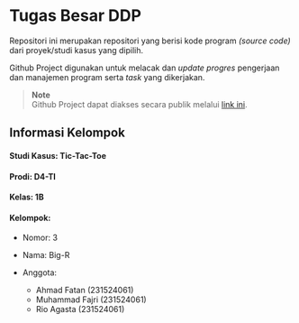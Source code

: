 # Tugas Besar DDP

Repositori ini merupakan repositori yang berisi kode program _(source code)_ dari proyek/studi kasus yang dipilih.

Github Project digunakan untuk melacak dan _update progres_ pengerjaan dan manajemen program serta _task_ yang dikerjakan.

> **Note** </br>
> Github Project dapat diakses secara publik melalui [link ini](https://github.com/users/muhammadfajri-tif/projects/3).

## Informasi Kelompok

#### Studi Kasus: Tic-Tac-Toe

#### Prodi: D4-TI

#### Kelas: 1B

#### Kelompok:

- Nomor: 3
- Nama: Big-R
- Anggota:

  - Ahmad Fatan (231524061)
  - Muhammad Fajri (231524061)
  - Rio Agasta (231524061)
